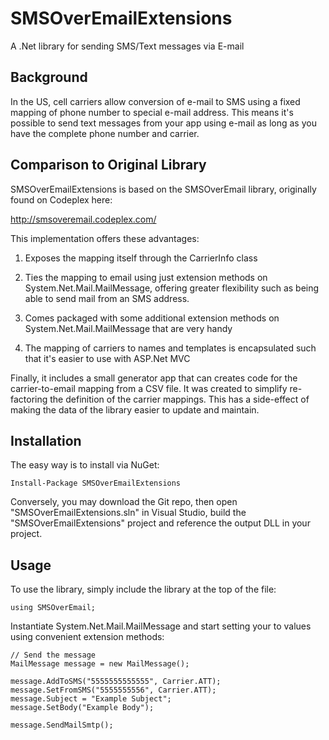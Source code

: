 SMSOverEmailExtensions
======================

A .Net library for sending SMS/Text messages via E-mail

Background
--------------
In the US, cell carriers allow conversion of e-mail to SMS using a fixed mapping of phone number to special e-mail address. This means it's possible to send text messages from your app using e-mail as long as you have the complete phone number and carrier.

Comparison to Original Library
--------------------
SMSOverEmailExtensions is based on the SMSOverEmail library, originally found on Codeplex here:

http://smsoveremail.codeplex.com/

This implementation offers these advantages:

1) Exposes the mapping itself through the CarrierInfo class

2) Ties the mapping to email using just extension methods on System.Net.Mail.MailMessage, offering greater flexibility such as being able to send mail from an SMS address.

3) Comes packaged with some additional extension methods on System.Net.Mail.MailMessage that are very handy

4) The mapping of carriers to names and templates is encapsulated such that it's easier to use with ASP.Net MVC

Finally, it includes a small generator app that can creates code for the carrier-to-email mapping from a CSV file. It was created to simplify re-factoring the definition of the carrier mappings. This has a side-effect of making the data of the library easier to update and maintain.

Installation
--------------------
The easy way is to install via NuGet:

```
Install-Package SMSOverEmailExtensions
```

Conversely, you may download the Git repo, then open "SMSOverEmailExtensions.sln" in Visual Studio, build the "SMSOverEmailExtensions" project and reference the output DLL in your project.

Usage
--------------------
To use the library, simply include the library at the top of the file:

```CSharp
using SMSOverEmail;
```

Instantiate System.Net.Mail.MailMessage and start setting your to values using convenient extension methods:

```CSharp
// Send the message
MailMessage message = new MailMessage();

message.AddToSMS("5555555555555", Carrier.ATT);
message.SetFromSMS("5555555556", Carrier.ATT);
message.Subject = "Example Subject";
message.SetBody("Example Body");

message.SendMailSmtp();
```
